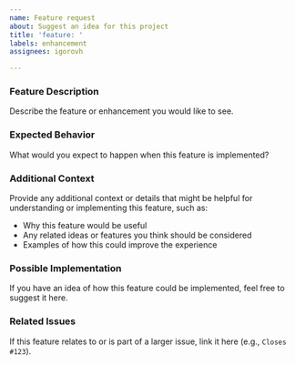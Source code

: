```yaml
---
name: Feature request
about: Suggest an idea for this project
title: 'feature: '
labels: enhancement
assignees: igorovh

---
```


### Feature Description

Describe the feature or enhancement you would like to see.

### Expected Behavior

What would you expect to happen when this feature is implemented?

### Additional Context

Provide any additional context or details that might be helpful for understanding or implementing this feature, such as:

- Why this feature would be useful
- Any related ideas or features you think should be considered
- Examples of how this could improve the experience

### Possible Implementation

If you have an idea of how this feature could be implemented, feel free to suggest it here.

### Related Issues

If this feature relates to or is part of a larger issue, link it here (e.g., `Closes #123`).
